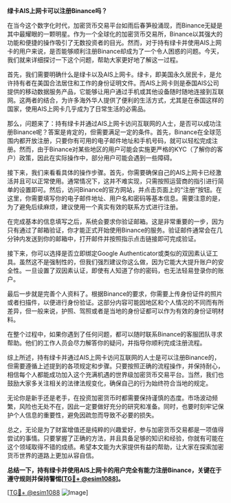 **绿卡AIS上网卡可以注册Binance吗？**

在当今这个数字化时代，加密货币交易平台如雨后春笋般涌现，而Binance无疑是其中最耀眼的一颗明星。作为一个全球化的加密货币交易所，Binance以其强大的功能和便捷的操作吸引了无数投资者的目光。然而，对于持有绿卡并使用AIS上网卡的用户来说，是否能够顺利注册Binance却成为了一个令人困惑的问题。今天，我们就来详细探讨一下这个问题，帮助大家更好地了解这一过程。

首先，我们需要明确什么是绿卡以及AIS上网卡。绿卡，即美国永久居民卡，是允许持有者在美国合法居住和工作的身份证明文件。而AIS上网卡则是泰国AIS公司提供的移动数据服务产品，它能够让用户通过手机或其他设备随时随地连接到互联网。这两者的结合，为许多海外华人提供了便利的生活方式，尤其是在泰国这样的国家，使用AIS上网卡几乎成为了日常生活的必需品。

那么，问题来了：持有绿卡并通过AIS上网卡访问互联网的人士，是否可以成功注册Binance呢？答案是肯定的，但需要满足一定的条件。首先，Binance在全球范围内都开放注册，只要你有可用的电子邮件地址和手机号码，就可以轻松完成注册。然而，由于Binance对某些地区的用户可能会实施更严格的KYC（了解你的客户）政策，因此在实际操作中，部分用户可能会遇到一些障碍。

接下来，我们来看看具体的操作步骤。首先，你需要确保自己的AIS上网卡已经激活并且可以正常使用。通常情况下，这并不难实现，只需按照运营商的指引进行简单的设置即可。然后，访问Binance的官方网站，并点击页面上的“注册”按钮。在这里，你需要填写你的电子邮件地址、用户名和密码等基本信息。需要注意的是，为了避免后续麻烦，建议使用一个真实有效的联系方式进行注册。

在完成基本的信息填写之后，系统会要求你验证邮箱。这是非常重要的一步，因为只有通过了邮箱验证，你才能正式开始使用Binance的服务。验证邮件通常会在几分钟内发送到你的邮箱中，打开邮件并按照指示点击链接即可完成验证。

接下来，你可以选择是否立即绑定Google Authenticator或类似的双因素认证工具。虽然这不是强制性的，但我们强烈建议你这么做，因为它能大大提升账户的安全性。一旦设置了双因素认证，即使有人知道了你的密码，也无法轻易登录你的账户。

最后一步就是完善个人资料了。根据Binance的要求，你需要上传身份证件的照片或者扫描件，以便进行身份验证。这部分内容可能因地区和个人情况的不同而有所差异，但一般来说，护照、驾照或者是当地的身份证都可以作为有效的身份证明材料。

在整个过程中，如果你遇到了任何问题，都可以随时联系Binance的客服团队寻求帮助。他们的工作人员会尽力解答你的疑问，并指导你顺利完成注册流程。

综上所述，持有绿卡并通过AIS上网卡访问互联网的人士是可以注册Binance的，但需要遵循上述提到的各项规定和步骤。只要按照正确的流程操作，并保持耐心，相信每个人都能成功加入这个充满机遇的世界级加密货币交易平台。当然，我们也鼓励大家多关注相关的法律法规变化，确保自己的行为始终符合当地的规定。

无论你是新手还是老手，在投资加密货币时都需要保持谨慎的态度。市场波动频繁，风险也无处不在，因此一定要做好充分的研究和准备。同时，也要时刻牢记保护个人信息的重要性，避免因疏忽而导致不必要的损失。

总之，无论是为了财富增值还是纯粹的兴趣爱好，参与加密货币交易都是一项值得尝试的事情。只要掌握了正确的方法，并且具备足够的知识和经验，你就有可能在这个领域取得不错的成绩。希望本文能为大家提供有益的帮助，让大家在探索加密货币世界的道路上更加从容自信。

**总结一下，持有绿卡并使用AIS上网卡的用户完全有能力注册Binance，关键在于遵守规则并保持警惕[[TG💪+ @esim1088](https://t.me/s/esim1088)]。**

[[TG💪+ @esim1088](https://t.me/s/esim1088) ![Image](https://i.postimg.cc/4NQfJmqS/Snipaste-2025-05-13-00-14-12.png)]